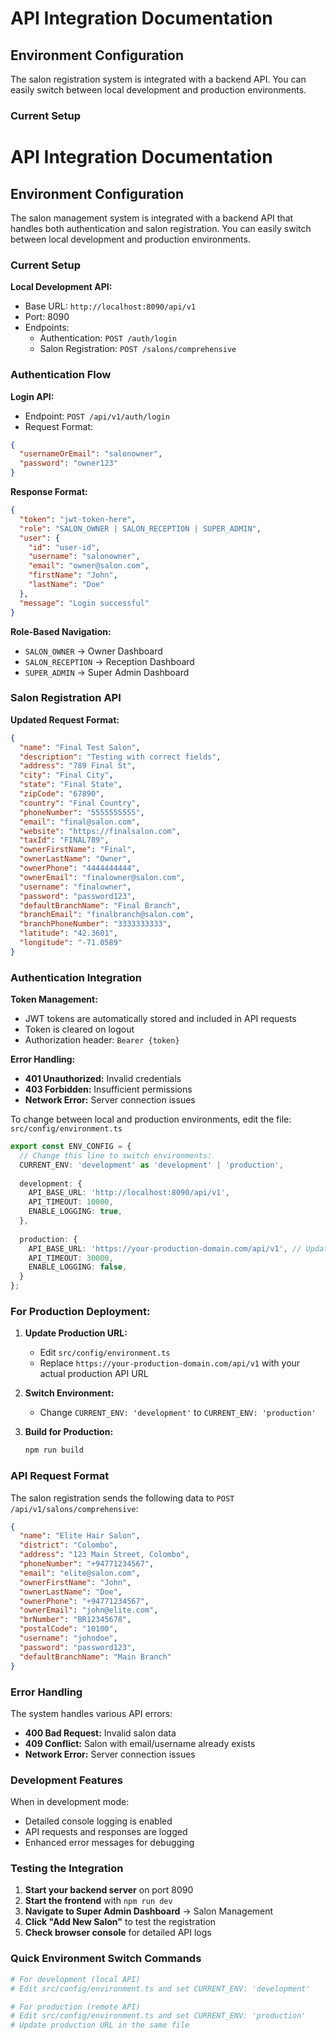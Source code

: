 # API Integration Documentation

## Environment Configuration

The salon registration system is integrated with a backend API. You can easily switch between local development and production environments.

### Current Setup

# API Integration Documentation

## Environment Configuration

The salon management system is integrated with a backend API that handles both authentication and salon registration. You can easily switch between local development and production environments.

### Current Setup

**Local Development API:**
- Base URL: `http://localhost:8090/api/v1`
- Port: 8090
- Endpoints:
  - Authentication: `POST /auth/login`
  - Salon Registration: `POST /salons/comprehensive`

### Authentication Flow

**Login API:**
- Endpoint: `POST /api/v1/auth/login`
- Request Format:
```json
{
  "usernameOrEmail": "salonowner",
  "password": "owner123"
}
```

**Response Format:**
```json
{
  "token": "jwt-token-here",
  "role": "SALON_OWNER | SALON_RECEPTION | SUPER_ADMIN",
  "user": {
    "id": "user-id",
    "username": "salonowner",
    "email": "owner@salon.com",
    "firstName": "John",
    "lastName": "Doe"
  },
  "message": "Login successful"
}
```

**Role-Based Navigation:**
- `SALON_OWNER` → Owner Dashboard
- `SALON_RECEPTION` → Reception Dashboard  
- `SUPER_ADMIN` → Super Admin Dashboard

### Salon Registration API

**Updated Request Format:**
```json
{
  "name": "Final Test Salon",
  "description": "Testing with correct fields",
  "address": "789 Final St",
  "city": "Final City",
  "state": "Final State",
  "zipCode": "67890",
  "country": "Final Country",
  "phoneNumber": "5555555555",
  "email": "final@salon.com",
  "website": "https://finalsalon.com",
  "taxId": "FINAL789",
  "ownerFirstName": "Final",
  "ownerLastName": "Owner",
  "ownerPhone": "4444444444",
  "ownerEmail": "finalowner@salon.com",
  "username": "finalowner",
  "password": "password123",
  "defaultBranchName": "Final Branch",
  "branchEmail": "finalbranch@salon.com",
  "branchPhoneNumber": "3333333333",
  "latitude": "42.3601",
  "longitude": "-71.0589"
}
```

### Authentication Integration

**Token Management:**
- JWT tokens are automatically stored and included in API requests
- Token is cleared on logout
- Authorization header: `Bearer {token}`

**Error Handling:**
- **401 Unauthorized:** Invalid credentials
- **403 Forbidden:** Insufficient permissions
- **Network Error:** Server connection issues

To change between local and production environments, edit the file:
`src/config/environment.ts`

```typescript
export const ENV_CONFIG = {
  // Change this line to switch environments:
  CURRENT_ENV: 'development' as 'development' | 'production',
  
  development: {
    API_BASE_URL: 'http://localhost:8090/api/v1',
    API_TIMEOUT: 10000,
    ENABLE_LOGGING: true,
  },
  
  production: {
    API_BASE_URL: 'https://your-production-domain.com/api/v1', // Update this URL
    API_TIMEOUT: 30000,
    ENABLE_LOGGING: false,
  }
};
```

### For Production Deployment:

1. **Update Production URL:**
   - Edit `src/config/environment.ts`
   - Replace `https://your-production-domain.com/api/v1` with your actual production API URL

2. **Switch Environment:**
   - Change `CURRENT_ENV: 'development'` to `CURRENT_ENV: 'production'`

3. **Build for Production:**
   ```bash
   npm run build
   ```

### API Request Format

The salon registration sends the following data to `POST /api/v1/salons/comprehensive`:

```json
{
  "name": "Elite Hair Salon",
  "district": "Colombo",
  "address": "123 Main Street, Colombo",
  "phoneNumber": "+94771234567",
  "email": "elite@salon.com",
  "ownerFirstName": "John",
  "ownerLastName": "Doe",
  "ownerPhone": "+94771234567",
  "ownerEmail": "john@elite.com",
  "brNumber": "BR12345678",
  "postalCode": "10100",
  "username": "johndoe",
  "password": "password123",
  "defaultBranchName": "Main Branch"
}
```

### Error Handling

The system handles various API errors:
- **400 Bad Request:** Invalid salon data
- **409 Conflict:** Salon with email/username already exists
- **Network Error:** Server connection issues

### Development Features

When in development mode:
- Detailed console logging is enabled
- API requests and responses are logged
- Enhanced error messages for debugging

### Testing the Integration

1. **Start your backend server** on port 8090
2. **Start the frontend** with `npm run dev`
3. **Navigate to Super Admin Dashboard** → Salon Management
4. **Click "Add New Salon"** to test the registration
5. **Check browser console** for detailed API logs

### Quick Environment Switch Commands

```bash
# For development (local API)
# Edit src/config/environment.ts and set CURRENT_ENV: 'development'

# For production (remote API)  
# Edit src/config/environment.ts and set CURRENT_ENV: 'production'
# Update production URL in the same file
```
